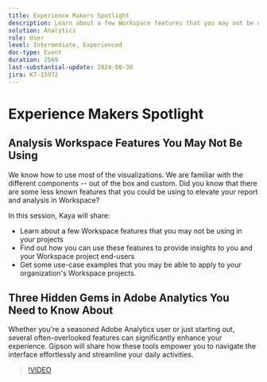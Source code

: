 ```yaml
---
title: Experience Makers Spotlight
description: Learn about a few Workspace features that you may not be using in your projects Find out how you can use these features to provide insights to you and your Workspace project end-users Get some use-case examples that you may be able to apply to your organization's Workspace projects.
solution: Analytics
role: User
level: Intermediate, Experienced
doc-type: Event
duration: 2569
last-substantial-update: 2024-08-30
jira: KT-15972
---
```


# Experience Makers Spotlight

## Analysis Workspace Features You May Not Be Using

We know how to use most of the visualizations. We are familiar with the different components -- out of the box and custom. Did you know that there are some less known features that you could be using to elevate your report and analysis in Workspace? 

In this session, Kaya will share:

* Learn about a few Workspace features that you may not be using in your projects 
* Find out how you can use these features to provide insights to you and your Workspace project end-users 
* Get some use-case examples that you may be able to apply to your organization's Workspace projects.

## Three Hidden Gems in Adobe Analytics You Need to Know About

Whether you're a seasoned Adobe Analytics user or just starting out, several often-overlooked features can significantly enhance your experience. Gipson will share how these tools empower you to navigate the interface effortlessly and streamline your daily activities.

>[!VIDEO](https://video.tv.adobe.com/v/3432744/?learn=on)
